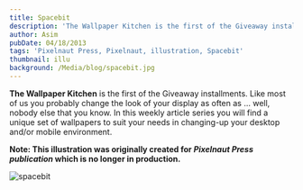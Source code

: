 ```yaml
---
title: Spacebit
description: 'The Wallpaper Kitchen is the first of the Giveaway installments. Like most of us you probably change the look of your display as often as ... well'
author: Asim
pubDate: 04/18/2013
tags: 'Pixelnaut Press, Pixelnaut, illustration, Spacebit'
thumbnail: illu
background: /Media/blog/spacebit.jpg
---
```


<strong>The Wallpaper Kitchen</strong> is the first of the Giveaway installments. Like most of us you probably change the look of your display as often as ... well, nobody else that you know. In this weekly article series you will find a unique set of wallpapers to suit your needs in changing-up your desktop and/or mobile environment.

**Note: This illustration was originally created for *Pixelnaut Press publication* which is no longer in production.**

![spacebit](/Media/blog/spacebit.jpg "spacebit")